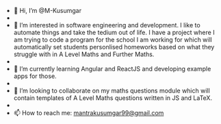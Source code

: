 - 👋 Hi, I’m @M-Kusumgar
- 
- 👀 I’m interested in software engineering and development. I like to automate things and take the tedium out of life. I have a project where I am trying to code a program for the school I am working for which will automatically set students personlised homeworks based on what they struggle with in A Level Maths and Further Maths.
- 
- 🌱 I’m currently learning Angular and ReactJS and developing example apps for those.
- 
- 💞️ I’m looking to collaborate on my maths questions module which will contain templates of A Level Maths questions written in JS and LaTeX.
- 
- 📫 How to reach me: mantrakusumgar99@gmail.com
